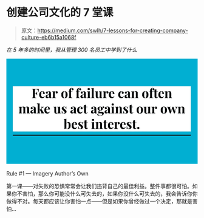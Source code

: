 # 创建公司文化的 7 堂课

> 原文：<https://medium.com/swlh/7-lessons-for-creating-company-culture-eb6b15a1068f>

*在 5 年多的时间里，我从管理 300 名员工中学到了什么*

![](img/d9e3fa587a473b0abd056f148cca353a.png)

Rule #1 — Imagery Author’s Own

第一课——对失败的恐惧常常会让我们违背自己的最佳利益。整件事都很可怕。如果你不害怕，那么你可能没什么可失去的，如果你没什么可失去的，我会告诉你你做得不对。每天都应该让你害怕一点——但是如果你曾经做过一个决定，那就是害怕…